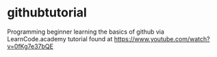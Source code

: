 # githubtutorial
Programming beginner learning the basics of github via LearnCode.academy tutorial found at https://www.youtube.com/watch?v=0fKg7e37bQE
